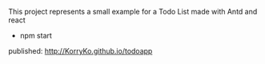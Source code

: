 This project represents a small example for a Todo List made with Antd and react

- npm start

published: http://KorryKo.github.io/todoapp
